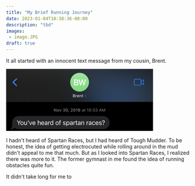 ```yaml
---
title: "My Brief Running Journey"
date: 2023-01-04T10:38:36-08:00
description: "tbd"
images:
 - image.JPG
draft: true
---
```


It all started with an innocent text message from my cousin, Brent.

![My counsin Brent asked me if I had heard of Spartan races](brent-txt-message.png)

I hadn't heard of Spartan Races, but I had heard of Tough Mudder. To be honest, the idea of getting electrocuted while rolling around in the mud didn't appeal to me that much. But as I looked into Spartan Races, I realized there was more to it. The former gymnast in me found the idea of running obstacles quite fun.

It didn't take long for me to